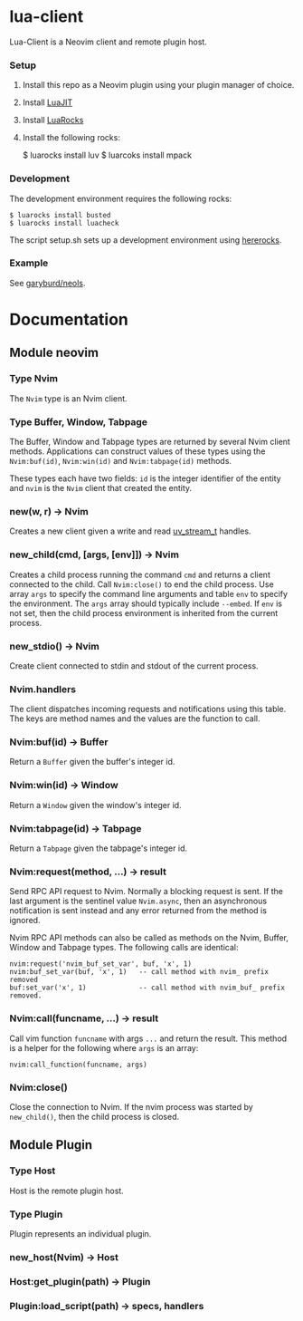 # lua-client

Lua-Client is a Neovim client and remote plugin host.

### Setup

1. Install this repo as a Neovim plugin using your plugin manager of choice.
1. Install [LuaJIT](http://luajit.org/install.html)
1. Install [LuaRocks](https://luarocks.org/#quick-start)
1. Install the following rocks:

    $ luarocks install luv 
    $ luarcoks install mpack 

### Development 

The development environment requires the following rocks:

    $ luarocks install busted
    $ luarocks install luacheck

The script setup.sh sets up a development environment using [hererocks](https://github.com/mpeterv/hererocks#readme).

### Example

See [garyburd/neols](https://github.com/garyburd/neols#readme).

# Documentation

## Module neovim

### Type Nvim

The `Nvim` type is an Nvim client.

### Type Buffer, Window, Tabpage

The Buffer, Window and Tabpage types are returned by several Nvim client
methods. Applications can construct values of these types using the
`Nvim:buf(id)`, `Nvim:win(id)` and `Nvim:tabpage(id)` methods.

These types each have two fields: `id` is the integer identifier of the entity
and `nvim` is the `Nvim` client that created the entity.

### new(w, r) -> Nvim

Creates a new client given a write and read
[uv\_stream\_t](https://github.com/luvit/luv/blob/master/docs.md#uv_stream_t--stream-handle)
handles.

### new\_child(cmd, [args, [env]]) -> Nvim

Creates a child process running the command `cmd` and returns a client connected
to the child. Call `Nvim:close()` to end the child process. Use array `args` to
specify the command line arguments and table `env` to specify the environment.
The `args` array should typically include `--embed`. If `env` is not set, then
the child process environment is inherited from the current process.

### new\_stdio() -> Nvim

Create client connected to stdin and stdout of the current process.

### Nvim.handlers

The client dispatches incoming requests and notifications using this table. The
keys are method names and the values are the function to call.

### Nvim:buf(id) -> Buffer

Return a `Buffer` given the buffer's integer id. 

### Nvim:win(id) -> Window

Return a `Window` given the window's integer id.

### Nvim:tabpage(id) -> Tabpage

Return a `Tabpage` given the tabpage's integer id.

### Nvim:request(method, ...) -> result

Send RPC API request to Nvim. Normally a blocking request is sent. If the last
argument is the sentinel value `Nvim.async`, then an asynchronous
notification is sent instead and any error returned from the method is ignored. 

Nvim RPC API methods can also be called as methods on the Nvim, Buffer, Window
and Tabpage types. The following calls are identical:

    nvim:request('nvim_buf_set_var', buf, 'x', 1)
    nvim:buf_set_var(buf, 'x', 1)   -- call method with nvim_ prefix removed
    buf:set_var('x', 1)             -- call method with nvim_buf_ prefix removed.

### Nvim:call(funcname, ...) -> result

Call vim function `funcname` with args `...` and return the result. This method
is a helper for the following where `args` is an array:

    nvim:call_function(funcname, args)

### Nvim:close()

Close the connection to Nvim. If the nvim process was started by `new_child()`,
then the child process is closed.

## Module Plugin

### Type Host

Host is the remote plugin host.

### Type Plugin

Plugin represents an individual plugin.

### new_host(Nvim) -> Host

### Host:get_plugin(path) -> Plugin

### Plugin:load_script(path) -> specs, handlers


